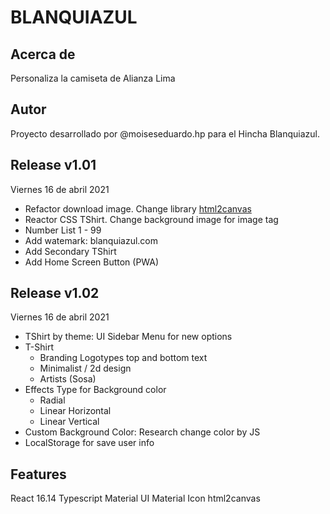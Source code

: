 # BLANQUIAZUL

<!-- ![](https://s3-eu-west-1.amazonaws.com/userlike-cdn-blog/20171113-development/header-development-news.png) -->

## Acerca de
Personaliza la camiseta de Alianza Lima

## Autor
Proyecto desarrollado por @moiseseduardo.hp para el Hincha Blanquiazul.

## Release v1.01
Viernes 16 de abril 2021
- Refactor download image. Change library [html2canvas](https://html2canvas.hertzen.com)
- Reactor CSS TShirt. Change background image for image tag <img>
- Number List 1 - 99
- Add watemark: blanquiazul.com
- Add Secondary TShirt
- Add Home Screen Button (PWA)

## Release v1.02
Viernes 16 de abril 2021
- TShirt by theme: UI Sidebar Menu for new options
- T-Shirt
    - Branding Logotypes top and bottom text
    - Minimalist / 2d design
    - Artists (Sosa) 
- Effects Type for Background color
    - Radial
    - Linear Horizontal
    - Linear Vertical 
- Custom Background Color: Research change color by JS
- LocalStorage for save user info


## Features
React 16.14
Typescript
Material UI
Material Icon
html2canvas